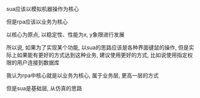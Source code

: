 sua应该以模拟机器操作为核心

但是rpa应该以业务为核心





以核心为原点, 以稳定性、性能为x, y象限进行发展

所以说, 如果为了实现某个功能, 以sua的思路应该是各种界面键鼠的操作, 但是实际上如果能有更好的方式达到这种业务, 建议使用更好的方式, 比如说使用指定权限的用户连接到数据库



我认为rpa中核心就是以业务为核心, 属于业务层, 更高一层的方式

但是sua是基础层, 从仿真的思路